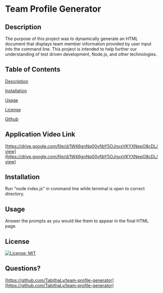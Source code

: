 # Team Profile Generator
    
## Description
    
The purpose of this project was to dynamically generate an HTML document that displays team member information provided by user input into the command line. This project is intended to help further our understanding of test driven development, Node.js, and other technologies. 
    
## Table of Contents

[Description](#description)

[Installation](#installation)

[Usage](#usage)

[License](#license)

[Github](#github)

## Application Video Link

[https://drive.google.com/file/d/1W46gnNq00vfibY5OJnyxVKYXNepO8cDL/view](https://drive.google.com/file/d/1W46gnNq00vfibY5OJnyxVKYXNepO8cDL/view)

## Installation

Run "node index.js" in command line while terminal is open to correct directory.
    
## Usage
    
Answer the prompts as you would like them to appear in the final HTML page.
    
## License 

[![License: MIT](https://img.shields.io/badge/License-MIT-yellow.svg)](https://opensource.org/licenses/MIT)
  
## Questions?

[https://github.com/TabithaLy/team-profile-generator](https://github.com/TabithaLy/team-profile-generator)